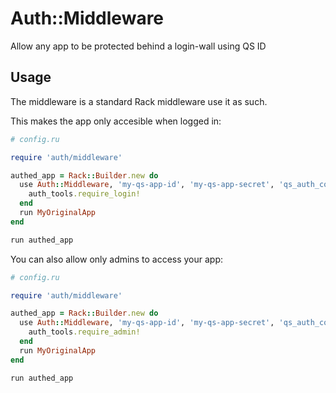 # Auth::Middleware

Allow any app to be protected behind a login-wall using QS ID

## Usage

The middleware is a standard Rack middleware use it as such.

This makes the app only accesible when logged in:

```ruby
# config.ru

require 'auth/middleware'

authed_app = Rack::Builder.new do
  use Auth::Middleware, 'my-qs-app-id', 'my-qs-app-secret', 'qs_auth_cookie_name' do |auth_tools|
    auth_tools.require_login!
  end
  run MyOriginalApp
end

run authed_app
```

You can also allow only admins to access your app:

```ruby
# config.ru

require 'auth/middleware'

authed_app = Rack::Builder.new do
  use Auth::Middleware, 'my-qs-app-id', 'my-qs-app-secret', 'qs_auth_cookie_name' do |auth_tools|
    auth_tools.require_admin!
  end
  run MyOriginalApp
end

run authed_app
```